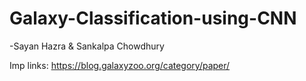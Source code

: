 # Galaxy-Classification-using-CNN

-Sayan Hazra & Sankalpa Chowdhury

Imp links:
https://blog.galaxyzoo.org/category/paper/
